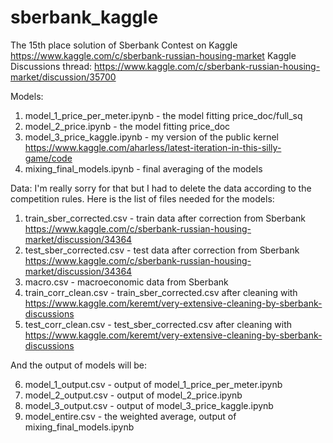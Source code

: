 # sberbank_kaggle
The 15th place solution of Sberbank Contest on Kaggle https://www.kaggle.com/c/sberbank-russian-housing-market
Kaggle Discussions thread: https://www.kaggle.com/c/sberbank-russian-housing-market/discussion/35700

Models:

1. model_1_price_per_meter.ipynb - the model fitting price_doc/full_sq
2. model_2_price.ipynb - the model fitting price_doc
3. model_3_price_kaggle.ipynb - my version of the public kernel https://www.kaggle.com/aharless/latest-iteration-in-this-silly-game/code
4. mixing_final_models.ipynb - final averaging of the models

Data:
I'm really sorry for that but I had to delete the data according to the competition rules. Here is the list of files needed for the models:

1. train_sber_corrected.csv - train data after correction from Sberbank https://www.kaggle.com/c/sberbank-russian-housing-market/discussion/34364
2. test_sber_corrected.csv - test data after correction from Sberbank https://www.kaggle.com/c/sberbank-russian-housing-market/discussion/34364
3. macro.csv - macroeconomic data from Sberbank
4. train_corr_clean.csv - train_sber_corrected.csv after cleaning with https://www.kaggle.com/keremt/very-extensive-cleaning-by-sberbank-discussions
5. test_corr_clean.csv - test_sber_corrected.csv after cleaning with https://www.kaggle.com/keremt/very-extensive-cleaning-by-sberbank-discussions

And the output of models will be:

6. model_1_output.csv - output of model_1_price_per_meter.ipynb
7. model_2_output.csv - output of model_2_price.ipynb
8. model_3_output.csv - output of model_3_price_kaggle.ipynb
9. model_entire.csv - the weighted average, output of mixing_final_models.ipynb
